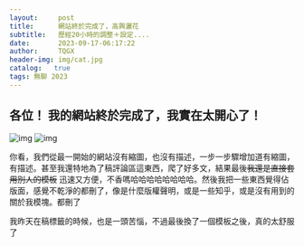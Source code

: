 ```yaml
---
layout:     post
title:      網站終於完成了，高興灑花 
subtitle:   歷經20小時的調整＋設定....
date:       2023-09-17-06:17:22
author:     TQGX
header-img: img/cat.jpg
catalog:   true
tags: 無聊 2023
---
```


## 各位！ 我的網站終於完成了，我實在太開心了！

![img](https://github.com/tqgx/tqgx.github.io/blob/master/img/TQGX/test0.png?raw=true)
![img](https://github.com/tqgx/tqgx.github.io/blob/master/img/TQGX/test2.png?raw=true)


你看，我們從最一開始的網站沒有縮圖，也沒有描述，一步一步驟增加道有縮圖，有描述。甚至我還特地為了稿評論區這東西，爬了好多文，結果最後~~我還是直接套用別人的模板~~
迅速又方便，不香嗎哈哈哈哈哈哈哈哈。然後我把一些東西覺得佔版面，感覺不乾淨的都刪了，像是什麼版權聲明，或是一些知乎，或是沒有用到的關於我模塊。都刪了


我昨天在稿標籤的時候，也是一頭苦惱，不過最後換了一個模板之後，真的太舒服了
